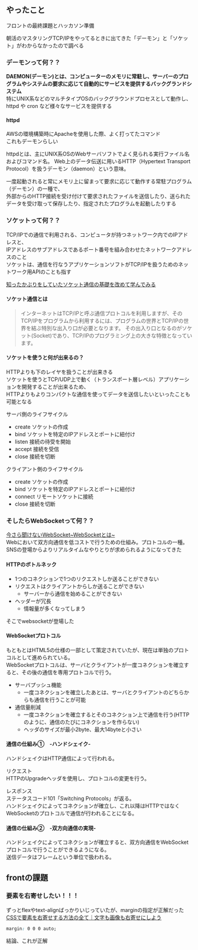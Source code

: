 ## やったこと
フロントの最終課題とハッカソン準備

朝活のマスタリングTCP/IPをやってるときに出てきた「デーモン」と「ソケット」がわからなかったので調べる　　

### デーモンって何？？
**DAEMON(デーモン)とは、コンピューターのメモリに常駐し、サーバーのプログラムやシステムの要求に応じて自動的にサービスを提供するバックグランドシステム**  
特にUNIX系などのマルチタイプOSのバックグラウンドプロセスとして動作し、httpd や cron など様々なサービスを提供する   

#### httpd
AWSの環境構築時にApacheを使用した際、よく打ってたコマンド  
これもデーモンらしい  

httpdとは、主にUNIX系OSのWebサーバソフトでよく見られる実行ファイル名およびコマンド名。
Web上のデータ伝送に用いるHTTP（Hypertext Transport Protocol）を扱うデーモン（daemon）という意味。  

一度起動されると常にメモリ上に留まって要求に応じて動作する常駐プログラム（デーモン）の一種で、  
外部からのHTTP接続を受け付けて要求されたファイルを送信したり、送られたデータを受け取って保存したり、指定されたプログラムを起動したりする  


### ソケットって何？？
TCP/IPでの通信で利用される、コンピュータが持つネットワーク内でのIPアドレスと、  
IPアドレスのサブアドレスであるポート番号を組み合わせたネットワークアドレスのこと  
ソケットは、通信を行なうアプリケーションソフトがTCP/IPを扱うためのネットワーク用APIのことも指す  

[知ったかぶりをしていたソケット通信の基礎を改めて学んでみる](https://qiita.com/megadreams14/items/32a3eed4661e55419e1c)  

#### ソケット通信とは  
> インターネットはTCP/IPと呼ぶ通信プロトコルを利用しますが、そのTCP/IPをプログラムから利用するには、プログラムの世界とTCP/IPの世界を結ぶ特別な出入り口が必要となります。 その出入り口となるのがソケット(Socket)であり、TCP/IPのプログラミング上の大きな特徴となっています。

#### ソケットを使うと何が出来るの？  
HTTPよりも下のレイヤを扱うことが出来きる  
ソケットを使うとTCP/UDP上で動く（トランスポート層レベル）アプリケーションを開発することが出来るため、  
HTTPよりもよりコンパクトな通信を使ってデータを送信したいといったことも可能となる  

サーバ側のライフサイクル
- create ソケットの作成
- bind ソケットを特定のIPアドレスとポートに紐付け
- listen 接続の待受を開始
- accept 接続を受信
- close 接続を切断

クライアント側のライフサイクル
- create ソケットの作成
- bind ソケットを特定のIPアドレスとポートに紐付け
- connect リモートソケットに接続
- close 接続を切断

### そしたらWebSocketって何？？
[今さら聞けないWebSocket~WebSocketとは~](https://qiita.com/chihiro/items/9d280704c6eff8603389)  
Webにおいて双方向通信を低コストで行うための仕組み。プロトコルの一種。  
SNSの登場からよりリアルタイムなやりとりが求められるようになってきた  

#### HTTPのボトルネック
- 1つのコネクションで1つのリクエストしか送ることができない
- リクエストはクライアントからしか送ることができない
  - サーバーから通信を始めることができない
- ヘッダーが冗長
  - 情報量が多くなってしまう

そこでwebsocketが登場した  

#### WebSocketプロトコル
もともとはHTML5の仕様の一部として策定されていたが、現在は単独のプロトコルとして進められている。  
WebSocketプロトコルは、サーバとクライアントが一度コネクションを確立すると、その後の通信を専用プロトコルで行う。  
- サーバプッシュ機能
  - 一度コネクションを確立したあとは、サーバとクライアントのどちらからも通信を行うことが可能
- 通信量削減
  - 一度コネクションを確立するとそのコネクション上で通信を行う(HTTPのように、通信のたびにコネクションを作らない)
  - ヘッダのサイズが最小2byte、最大14byteと小さい

#### 通信の仕組み①　-ハンドシェイク-
ハンドシェイクはHTTP通信によって行われる。

リクエスト  
HTTPのUpgradeヘッダを使用し、プロトコルの変更を行う。

レスポンス  
ステータスコード101「Switching Protocols」が返る。  
ハンドシェイクによってコネクションが確立し、これ以降はHTTPではなくWebSocketのプロトコルで通信が行われることになる。

#### 通信の仕組み②　-双方向通信の実現-
ハンドシェイクによってコネクションが確立すると、双方向通信をWebSocketプロトコルで行うことができるようになる。  
送信データはフレームという単位で扱われる。  


## frontの課題
### 要素を右寄せしたい！！！
ずっとflexやtext-alignばっかりいじっていたが、marginの指定が正解だった  
[CSSで要素を右寄せする方法の全て｜文字も画像も右寄せにしよう](https://www.sejuku.net/blog/72034)  
```css
margin: 0 0 0 auto;
```
結論、これが正解  

